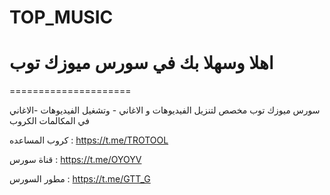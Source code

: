 # TOP_MUSIC
# اهلا وسهلا بك في سورس ميوزك توب
=====================

سورس ميوزك توب مخصص لتنزيل الفيديوهات و الاغاني - وتشغيل الفيديوهات -الاغاني في المكالمات الكروب

كروب المساعده : https://t.me/TROTOOL

قناة سورس : https://t.me/OYOYV

مطور السورس : https://t.me/GTT_G
